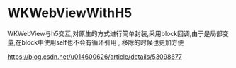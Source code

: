 # WKWebViewWithH5
WKWebView与h5交互,对原生的方式进行简单封装,采用block回调,由于是局部变量,在block中使用self也不会有循环引用 , 移除的时候也更加方便

https://blog.csdn.net/u014600626/article/details/53098677



